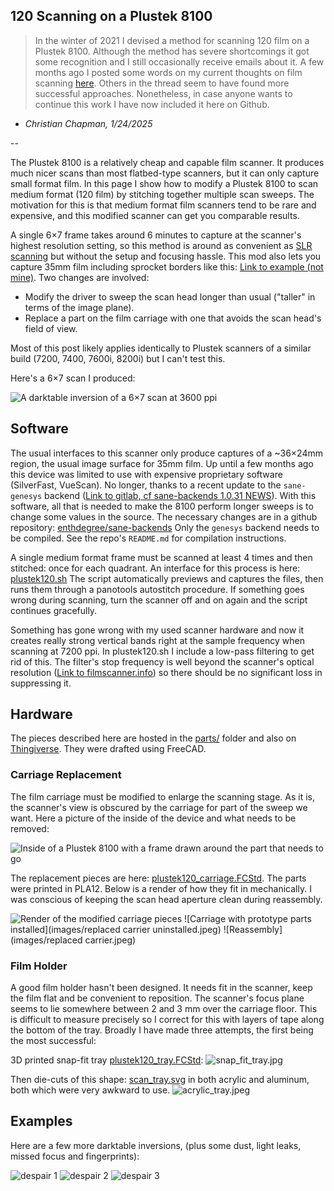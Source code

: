 ## 120 Scanning on a Plustek 8100 

> In the winter of 2021 I devised a method for scanning 120 film on a Plustek 8100. Although the method has severe shortcomings it got some recognition and I still occasionally receive emails about it. A few months ago I posted some words on my current thoughts on film scanning [here](https://news.ycombinator.com/item?id=42308234#42311993). Others in the thread seem to have found more successful approaches. Nonetheless, in case anyone wants to continue this work I have now included it here on Github.

- *Christian Chapman, 1/24/2025*

--

The Plustek 8100 is a relatively cheap and capable film scanner. 
It produces much nicer scans than most flatbed-type scanners, but it can only capture small format film. 
In this page I show how to modify a Plustek 8100 to scan medium format (120 film) by stitching together multiple scan sweeps. 
The motivation for this is that medium format film scanners tend to be rare and expensive, and this modified scanner can get you comparable results.

A single 6×7 frame takes around 6 minutes to capture at the scanner's highest resolution setting, so this method is around as convenient as [SLR scanning](http://natephotographic.com/dslr-film-scanning-perfect-color-negatives/) but without the setup and focusing hassle. 
This mod also lets you capture 35mm film including sprocket borders like this: [Link to example (not mine)](https://assets.community.lomography.com/bb/e70cb4366cf12652753c46bb747129e4ef0608/1216x821x2.jpg?auth=5bc244b9d1e883add291ea8a5ce2ab082d427a14). 
Two changes are involved:

 - Modify the driver to sweep the scan head longer than usual ("taller" in terms of the image plane).
 - Replace a part on the film carriage with one that avoids the scan head's field of view.

Most of this post likely applies identically to Plustek scanners of a similar build (7200, 7400, 7600i, 8200i) but I can't test this.

Here's a 6×7 scan I produced: 

![A darktable inversion of a 6×7 scan at 3600 ppi](images/benches.jpeg)

## Software

The usual interfaces to this scanner only produce captures of a ~36×24mm region, the usual image surface for 35mm film.
Up until a few months ago this device was limited to use with expensive proprietary software (SilverFast, VueScan). 
No longer, thanks to a recent update to the `sane-genesys` backend ([Link to gitlab, cf sane-backends 1.0.31 NEWS](https://gitlab.com/sane-project/backends/-/blob/master/NEWS)). 
With this software, all that is needed to make the 8100 perform longer sweeps is to change some values in the source.
The necessary changes are in a github repository: [enthdegree/sane-backends](code/sane-backends) 
Only the `genesys` backend needs to be compiled. See the repo's `README.md` for compilation instructions.

A single medium format frame must be scanned at least 4 times and then stitched: once for each quadrant. 
An interface for this process is here: [plustek120.sh](code/plustek120.sh) 
The script automatically previews and captures the files, then runs them through a panotools autostitch procedure.
If something goes wrong during scanning, turn the scanner off and on again and the script continues gracefully.
 
Something has gone wrong with my used scanner hardware and now it creates really strong vertical bands right at the sample frequency when scanning at 7200 ppi. 
In plustek120.sh I include a low-pass filtering to get rid of this. 
The filter's stop frequency is well beyond the scanner's optical resolution ([Link to filmscanner.info](https://www.filmscanner.info/en/PlustekOpticFilm8100.html)) so there should be no significant loss in suppressing it. 

## Hardware

The pieces described here are hosted in the [parts/](parts/) folder and also on [Thingiverse](https://www.Thingiverse.com/thing:4726748).
They were drafted using FreeCAD.

### Carriage Replacement
The film carriage must be modified to enlarge the scanning stage. 
As it is, the scanner's view is obscured by the carriage for part of the sweep we want. 
Here a picture of the inside of the device and what needs to be removed: 

![Inside of a Plustek 8100 with a frame drawn around the part that needs to go](images/bad_part.jpeg)

The replacement pieces are here: [plustek120_carriage.FCStd](parts/plustek120_carriage.FCStd).
The parts were printed in PLA12.
Below is a render of how they fit in mechanically.
I was conscious of keeping the scan head aperture clean during reassembly. 

![Render of the modified carriage pieces](images/render.png)
![Carriage with prototype parts installed](images/replaced carrier uninstalled.jpeg)
![Reassembly](images/replaced carrier.jpeg)

### Film Holder
A good film holder hasn't been designed.
It needs fit in the scanner, keep the film flat and be convenient to reposition.
The scanner's focus plane seems to lie somewhere between 2 and 3 mm over the carriage floor.
This is difficult to measure precisely so I correct for this with layers of tape along the bottom of the tray. 
Broadly I have made three attempts, the first being the most successful:

3D printed snap-fit tray [plustek120_tray.FCStd](parts/plustek120_tray.FCStd):
![snap_fit_tray.jpg](images/snap_fit_tray.jpg)

Then die-cuts of this shape: [scan_tray.svg](parts/scan_tray.svg) in both acrylic and aluminum, both which were very awkward to use.
![acrylic_tray.jpeg](images/acrylic_tray.jpeg) 

## Examples

Here are a few more darktable inversions, (plus some dust, light leaks, missed focus and fingerprints):

![despair 1](images/despair_1.jpeg)
![despair 2](images/despair_2.jpeg)
![despair 3](images/despair_3.jpeg)
